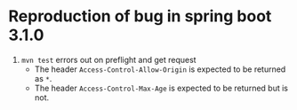 # Reproduction of bug in spring boot 3.1.0

1. `mvn test` errors out on preflight and get request 
    - The header `Access-Control-Allow-Origin` is expected to be returned as `*`. 
    - The header `Access-Control-Max-Age` is expected to be returned but is not.